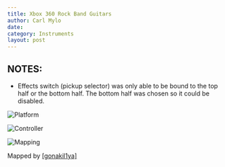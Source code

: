 ```yaml
---
title: Xbox 360 Rock Band Guitars
author: Carl Mylo
date: 
category: Instruments
layout: post
---
```


## NOTES:

* Effects switch (pickup selector) was only able to be bound to the top half or the bottom half. The bottom half was chosen so it could be disabled.

![Platform](https://raw.githubusercontent.com/hmxmilohax/rb3-pc/main/assets/images/instruments/360.png "Platform") 

![Controller](https://raw.githubusercontent.com/hmxmilohax/rb3-pc/main/assets/images/instruments/rbgtrscontroller.png "Controller") 

![Mapping](https://raw.githubusercontent.com/hmxmilohax/rb3-pc/main/assets/images/instruments/360rbgtrsmapping.png "Mapping") 


Mapped by [[gonakil1ya]](https://linktr.ee/Gonakil1ya)